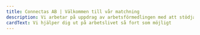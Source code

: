 ```yaml
---
title: Connectas AB | Välkommen till vår matchning
description: Vi arbetar på uppdrag av arbetsförmedlingen med att stödja dig som arbetssökande hela vägen till jobb.
cardText: Vi hjälper dig ut på arbetslivet så fort som möjligt
---
```

